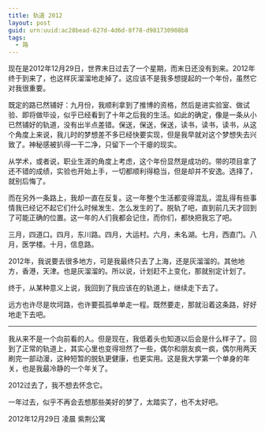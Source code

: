 ```yaml
---
title: 轨道 2012
layout: post
guid: urn:uuid:ac28bead-627d-4d6d-8f78-d981730908b8
tags:
  - 路
---
```


现在是2012年12月29日，世界末日过去了一个星期，而末日还没有到来。2012年终于到来了，也这样灰溜溜地走掉了。这应该不是我多想提起的一个年份，虽然它对我很重要。

既定的路已然铺好：九月份，我顺利拿到了推博的资格，然后是进实验室、做试验、即将做毕设，似乎已经看到了十年之后我的生活。如此的确定，像是一条从小已然铺好的轨道，没有出半点差错。保送，保送，保送，读书，读书，读书，从这个角度上来说，我儿时的梦想差不多已经快要实现，但是我早就对这个梦想失去兴致了。神秘感被扒得一干二净，只留下一个干瘪的现实。

从学术，或者说，职业生涯的角度上考虑，这个年份显然是成功的。带的项目拿了还不错的成绩，实验也开始上手，一切都顺利得稳当，但是却并不安逸。选择了，就别后悔了。

而在另外一条路上，我却一直在反复。这一年整个生活都变得混乱，混乱得有些事情我已经记不起它们什么时候发生、怎么发生的了。脱轨了吧，直到前几天才回到了可能正确的位置。这一年的人们我都会记住，而你们，都快把我忘了吧。

三月，四道口。四月，东川路。四月，大运村。六月，未名湖。七月，西直门。八月，医学楼。十月，信息路。

2012年，我说要去很多地方，可是我最终只去了上海，还是灰溜溜的。其他地方，香港，天津。也是灰溜溜的。所以说，计划赶不上变化，那就别定计划了。

终于，从某种意义上说，我回到了我应该在的轨道上，继续走下去了。

远方也许尽是坎坷路，也许要孤孤单单走一程。既然要走，那就沿着这条路，好好地走下去吧。

---

我从来不是一个向前看的人。但是现在，我低着头也知道以后会是什么样子了。回到了正常的轨道上，其实心里也变得坦然了一些，偶尔和朋友疯一疯，偶尔用两天刷完一部动漫，这种短暂的脱轨更健康，也更实用。这是我大学第一个单身的年关，也是我最冷静的一个年关了。

2012过去了，我不想去怀念它。

一年过去，似乎不再会去想那些美好的梦了，太踏实了，也不太好吧。

2012年12月29日 凌晨
紫荆公寓